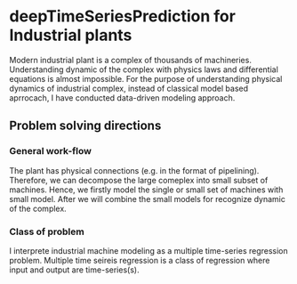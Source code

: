 # deepTimeSeriesPrediction for Industrial plants

Modern industrial plant is a complex of thousands of machineries. Understanding dynamic of the complex with physics laws and differential equations is almost impossible. For the purpose of understanding physical dynamics of industrial complex, instead of classical model based aprrocach, I have conducted data-driven modeling approach.

## Problem solving directions

### General work-flow

The plant has physical connections (e.g. in the format of pipelining). Therefore, we can decompose the large comeplex into small subset of machines. Hence, we firstly model the single or small set of machines with small model. After we will combine the small models for recognize dynamic of the complex.

### Class of problem

I interprete industrial machine modeling as a multiple time-series regression problem. Multiple time seireis regression is a class of regression where input and output are time-series(s).


